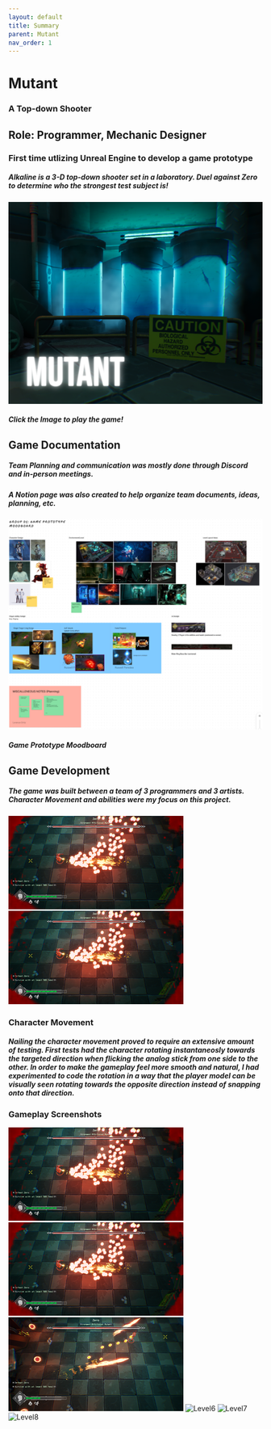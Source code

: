 ```yaml
---
layout: default
title: Summary
parent: Mutant
nav_order: 1
---
```


# **Mutant**

### A Top-down Shooter

## Role: **Programmer, Mechanic Designer**

### First time utlizing Unreal Engine to develop a game prototype

##### Alkaline is a 3-D top-down shooter set in a laboratory. Duel against Zero to determine who the strongest test subject is!

[![Mutant Title](./pictures/Title.png)](https://densev.itch.io/mutant)
#### *Click the Image to play the game!*

## Game Documentation

##### Team Planning and communication was mostly done through Discord and in-person meetings.
##### A Notion page was also created to help organize team documents, ideas, planning, etc.


[![Draft Image](./pictures/Draft.png)](https://www.figma.com/board/qseYS3K4WBYXKnDQ3LTcP9/GameStudio2_BossFight?node-id=0-1)
#### *Game Prototype Moodboard*

## Game Development
##### The game was built between a team of 3 programmers and 3 artists. Character Movement and abilities were my focus on this project. 
![Level1](./pictures/Level1.png) ![Level2](./pictures/Level2.png)

### Character Movement
##### Nailing the character movement proved to require an extensive amount of testing. First tests had the character rotating instantaneosly towards the targeted direction when flicking the analog stick from one side to the other. In order to make the gameplay feel more smooth and natural, I had experimented to code the rotation in a way that the player model can be visually seen rotating towards the opposite direction instead of snapping onto that direction.

##### 

### Gameplay Screenshots
![Level3](./pictures/Level1.png) ![Level4](./pictures/Level2.png) ![Level5](./pictures/Level3.png) ![Level6](./pictures/Level4.png) ![Level7](./pictures/Level5.png) ![Level8](./pictures/Level6.png)
